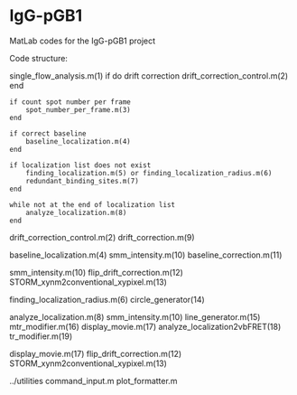 # IgG-pGB1
MatLab codes for the IgG-pGB1 project

Code structure:

single_flow_analysis.m(1)
    if do drift correction
        drift_correction_control.m(2)
    end

    if count spot number per frame
        spot_number_per_frame.m(3)
    end

    if correct baseline
        baseline_localization.m(4)
    end

    if localization list does not exist
        finding_localization.m(5) or finding_localization_radius.m(6)
        redundant_binding_sites.m(7)
    end

    while not at the end of localization list
        analyze_localization.m(8)
    end

drift_correction_control.m(2)
    drift_correction.m(9)

baseline_localization.m(4)
    smm_intensity.m(10)
    baseline_correction.m(11)

smm_intensity.m(10)
    flip_drift_correction.m(12)
    STORM_xynm2conventional_xypixel.m(13)

finding_localization_radius.m(6)
    circle_generator(14)

analyze_localization.m(8)
    smm_intensity.m(10)
    line_generator.m(15)
    mtr_modifier.m(16)
    display_movie.m(17)
    analyze_localization2vbFRET(18)
    tr_modifier.m(19)

display_movie.m(17)
    flip_drift_correction.m(12)
    STORM_xynm2conventional_xypixel.m(13)

../utilities
    command_input.m
    plot_formatter.m
